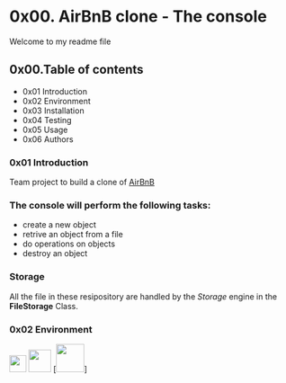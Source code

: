# 0x00. AirBnB clone - The console 
Welcome to my readme file
## 0x00.Table of contents

+    0x01 Introduction
+    0x02 Environment
+    0x03 Installation
+    0x04 Testing
+    0x05 Usage
+    0x06 Authors

### 0x01 Introduction
Team project to build a clone of [AirBnB](https://www.airbnb.com/)

### The console will perform the following tasks:

+    create a new object
+    retrive an object from a file
+    do operations on objects
+    destroy an object

### Storage
All the file  in these resipository are handled by the *Storage* engine in the **FileStorage** Class.

### 0x02 Environment
[<img src="https://logos-world.net/wp-content/uploads/2020/11/GitHub-Symbol.png" width="30">](https://github.com)  [<img src="https://th.bing.com/th/id/OIP.Nl2NnLUSINXh-Iexj65F5QHaEK?pid=ImgDet&rs=1" width="40">](https://github.com) [<img src="https://th.bing.com/th/id/R.b1c66d2b33344feb0f619c5804026f44?rik=Z1uP%2bdIli64kfg&pid=ImgRaw&r=0" width="50">] 

